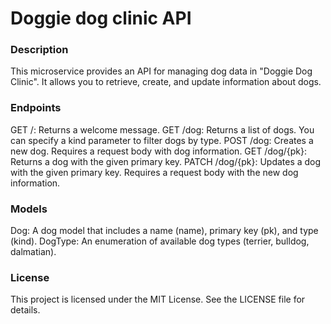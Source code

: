 # Doggie dog clinic API
### Description
This microservice provides an API for managing dog data in "Doggie Dog Clinic". It allows you to retrieve, create, and update information about dogs.

### Endpoints
GET /: Returns a welcome message.
GET /dog: Returns a list of dogs. You can specify a kind parameter to filter dogs by type.
POST /dog: Creates a new dog. Requires a request body with dog information.
GET /dog/{pk}: Returns a dog with the given primary key.
PATCH /dog/{pk}: Updates a dog with the given primary key. Requires a request body with the new dog information.

### Models
Dog: A dog model that includes a name (name), primary key (pk), and type (kind).
DogType: An enumeration of available dog types (terrier, bulldog, dalmatian).

### License
This project is licensed under the MIT License. See the LICENSE file for details.
